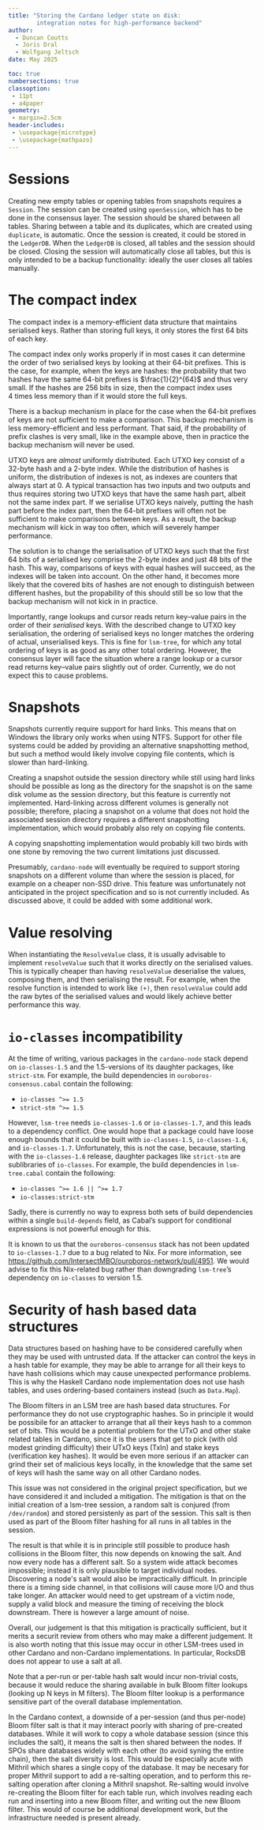 ```yaml
---
title: "Storing the Cardano ledger state on disk:
        integration notes for high-performance backend"
author:
  - Duncan Coutts
  - Joris Dral
  - Wolfgang Jeltsch
date: May 2025

toc: true
numbersections: true
classoption:
 - 11pt
 - a4paper
geometry:
 - margin=2.5cm
header-includes:
 - \usepackage{microtype}
 - \usepackage{mathpazo}
---
```


# Sessions

Creating new empty tables or opening tables from snapshots requires a `Session`.
The session can be created using `openSession`, which has to be done in the
consensus layer. The session should be shared between all tables. Sharing
between a table and its duplicates, which are created using `duplicate`, is
automatic. Once the session is created, it could be stored in the `LedgerDB`.
When the `LedgerDB` is closed, all tables and the session should be closed.
Closing the session will automatically close all tables, but this is only
intended to be a backup functionality: ideally the user closes all tables
manually.

# The compact index

The compact index is a memory-efficient data structure that maintains serialised
keys. Rather than storing full keys, it only stores the first 64 bits of each
key.

The compact index only works properly if in most cases it can determine the
order of two serialised keys by looking at their 64-bit prefixes. This is the
case, for example, when the keys are hashes: the probability that two hashes
have the same 64-bit prefixes is $\frac{1}{2}^{64}$ and thus very small. If the
hashes are 256 bits in size, then the compact index uses 4 times less memory
than if it would store the full keys.

There is a backup mechanism in place for the case when the 64-bit prefixes of
keys are not sufficient to make a comparison. This backup mechanism is less
memory-efficient and less performant. That said, if the probability of prefix
clashes is very small, like in the example above, then in practice the backup
mechanism will never be used.

UTXO keys are *almost* uniformly distributed. Each UTXO key consist of a 32-byte
hash and a 2-byte index. While the distribution of hashes is uniform, the
distribution of indexes is not, as indexes are counters that always start at 0.
A typical transaction has two inputs and two outputs and thus requires storing
two UTXO keys that have the same hash part, albeit not the same index part. If
we serialise UTXO keys naively, putting the hash part before the index part,
then the 64-bit prefixes will often not be sufficient to make comparisons
between keys. As a result, the backup mechanism will kick in way too often,
which will severely hamper performance.

The solution is to change the serialisation of UTXO keys such that the first
64 bits of a serialised key comprise the 2-byte index and just 48 bits of the
hash. This way, comparisons of keys with equal hashes will succeed, as the
indexes will be taken into account. On the other hand, it becomes more likely
that the covered bits of hashes are not enough to distinguish between different
hashes, but the propability of this should still be so low that the backup
mechanism will not kick in in practice.

Importantly, range lookups and cursor reads return key–value pairs in the order
of their *serialised* keys. With the described change to UTXO key serialisation,
the ordering of serialised keys no longer matches the ordering of actual,
unserialised keys. This is fine for `lsm-tree`, for which any total ordering of
keys is as good as any other total ordering. However, the consensus layer will
face the situation where a range lookup or a cursor read returns key–value pairs
slightly out of order. Currently, we do not expect this to cause problems.

# Snapshots

Snapshots currently require support for hard links. This means that on Windows
the library only works when using NTFS. Support for other file systems could be
added by providing an alternative snapshotting method, but such a method would
likely involve copying file contents, which is slower than hard-linking.

Creating a snapshot outside the session directory while still using hard links
should be possible as long as the directory for the snapshot is on the same disk
volume as the session directory, but this feature is currently not implemented.
Hard-linking across different volumes is generally not possible; therefore,
placing a snapshot on a volume that does not hold the associated session
directory requires a different snapshotting implementation, which would probably
also rely on copying file contents.

A copying snapshotting implementation would probably kill two birds with one
stone by removing the two current limitations just discussed.

Presumably, `cardano-node` will eventually be required to support storing
snapshots on a different volume than where the session is placed, for example on
a cheaper non-SSD drive. This feature was unfortunately not anticipated in the
project specification and so is not currently included. As discussed above, it
could be added with some additional work.

# Value resolving

When instantiating the `ResolveValue` class, it is usually advisable to
implement `resolveValue` such that it works directly on the serialised values.
This is typically cheaper than having `resolveValue` deserialise the values,
composing them, and then serialising the result. For example, when the resolve
function is intended to work like `(+)`, then `resolveValue` could add the raw
bytes of the serialised values and would likely achieve better performance this
way.

# `io-classes` incompatibility

At the time of writing, various packages in the `cardano-node` stack depend on
`io-classes-1.5` and the 1.5-versions of its daughter packages, like
`strict-stm`. For example, the build dependencies in `ouroboros-consensus.cabal`
contain the following:

* `io-classes ^>= 1.5`
* `strict-stm ^>= 1.5`

However, `lsm-tree` needs `io-classes-1.6` or `io-classes-1.7`, and this leads
to a dependency conflict. One would hope that a package could have loose enough
bounds that it could be built with `io-classes-1.5`, `io-classes-1.6`, and
`io-classes-1.7`. Unfortunately, this is not the case, because, starting with
the `io-classes-1.6` release, daughter packages like `strict-stm` are
sublibraries of `io-classes`. For example, the build dependencies in
`lsm-tree.cabal` contain the following:

* `io-classes ^>= 1.6 || ^>= 1.7`
* `io-classes:strict-stm`

Sadly, there is currently no way to express both sets of build dependencies
within a single `build-depends` field, as Cabal’s support for conditional
expressions is not powerful enough for this.

It is known to us that the `ouroboros-consensus` stack has not been updated to
`io-classes-1.7` due to a bug related to Nix. For more information, see
https://github.com/IntersectMBO/ouroboros-network/pull/4951. We would advise to
fix this Nix-related bug rather than downgrading `lsm-tree`’s dependency on
`io-classes` to version 1.5.

# Security of hash based data structures

Data structures based on hashing have to be considered carefully when they may
be used with untrusted data. If the attacker can control the keys in a hash
table for example, they may be able to arrange for all their keys to have hash
collisions which may cause unexpected performance problems. This is why the
Haskell Cardano node implementation does not use hash tables, and uses
ordering-based containers instead (such as `Data.Map`).

The Bloom filters in an LSM tree are hash based data structures. For performance
they do not use cryptographic hashes. So in principle it would be possibile for
an attacker to arrange that all their keys hash to a common set of bits. This
would be a potential problem for the UTxO and other stake related tables in
Cardano, since it is the users that get to pick (with old modest grinding
difficulty) their UTxO keys (TxIn) and stake keys (verification key hashes). It
would be even more serious if an attacker can grind their set of malicious keys
locally, in the knowledge that the same set of keys will hash the same way on
all other Cardano nodes.

This issue was not considered in the original project specification, but we
have considered it and included a mitigation. The mitigation is that on the
initial creation of a lsm-tree session, a random salt is conjured (from
`/dev/random`) and stored persistenly as part of the session. This salt is then
used as part of the Bloom filter hashing for all runs in all tables in the
session.

The result is that while it is in principle still possible to produce hash
collisions in the Bloom filter, this now depends on knowing the salt. And now
every node has a different salt. So a system wide attack becomes impossible;
instead it is only plausible to target individual nodes. Discovering a node's
salt would also be impractically difficult. In principle there is a timing
side channel, in that collisions will cause more I/O and thus take longer.
An attacker would need to get upstream of a victim node, supply a valid block
and measure the timing of receiving the block downstream. There is however a
large amount of noise.

Overall, our judgement is that this mitigation is practically sufficient, but
it merits a securit review from others who may make a different judgement. It
is also worth noting that this issue may occur in other LSM-trees used in other
Cardano and non-Cardano implementations. In particular, RocksDB does not appear
to use a salt at all.

Note that a per-run or per-table hash salt would incur non-trivial costs,
because it would reduce the sharing available in bulk Bloom filter lookups
(looking up N keys in M filters). The Bloom filter lookup is a performance
sensitive part of the overall database implementation.

In the Cardano context, a downside of a per-session (and thus per-node) Bloom
filter salt is that it may interact poorly with sharing of pre-created
databases. While it will work to copy a whole database session (since this
includes the salt), it means the salt is then shared between the nodes. If SPOs
share databases widely with each other (to avoid syning the entire chain), then
the salt diversity is lost. This would be especially acute with Mithril which
shares a single copy of the database. It may be necesary for proper Mithril
support to add a re-salting operation, and to perform this re-salting operation
after cloning a Mithril snapshot. Re-salting would involve re-creating the
Bloom filter for each table run, which involves reading each run and inserting
into a new Bloom filter, and writing out the new Bloom filter. This would of
course be additional development work, but the infrastructure needed is
present already.
